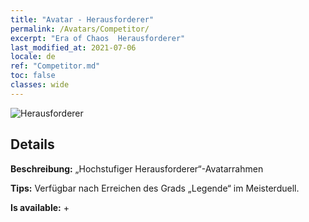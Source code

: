 ```yaml
---
title: "Avatar - Herausforderer"
permalink: /Avatars/Competitor/
excerpt: "Era of Chaos  Herausforderer"
last_modified_at: 2021-07-06
locale: de
ref: "Competitor.md"
toc: false
classes: wide
---
```

 ![Herausforderer](/images/a/avatarFrame_2.png)

## Details

 **Beschreibung:** „Hochstufiger Herausforderer“-Avatarrahmen 

 **Tips:** Verfügbar nach Erreichen des Grads „Legende“ im Meisterduell. 

 **Is available:**  + 

